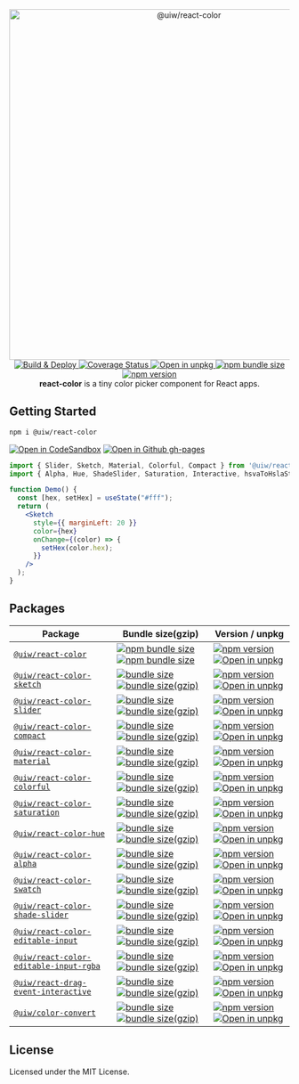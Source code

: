 <div align="center">
  <a title="React Color" href="https://uiwjs.github.io/react-color/">
    <img src="https://user-images.githubusercontent.com/1680273/125317637-bd305800-e36b-11eb-945c-9d39f52b0b20.png" width="630" alt="@uiw/react-color" />
  </a>
</div>

<!--dividing-->

<div align="center">
  <a href="https://github.com/uiwjs/react-color/actions/workflows/ci.yml">
    <img alt="Build & Deploy" src="https://github.com/uiwjs/react-color/actions/workflows/ci.yml/badge.svg" />
  </a>
  <a href="https://coveralls.io/github/uiwjs/react-color?branch=main">
    <img alt="Coverage Status" src="https://coveralls.io/repos/github/uiwjs/react-color/badge.svg?branch=main" />
  </a>
  <a href="https://uiwjs.github.io/npm-unpkg/#/pkg/@uiw/react-color/file/README.md">
    <img alt="Open in unpkg" src="https://img.shields.io/badge/Open%20in-unpkg-blue" />
  </a>
  <a href="https://bundlephobia.com/package/@uiw/react-color">
    <img alt="npm bundle size" src="https://img.shields.io/bundlephobia/minzip/@uiw/react-color" />
  </a>
  <a href="https://www.npmjs.com/package/@uiw/react-color">
    <img alt="npm version" src="https://img.shields.io/npm/v/@uiw/react-color.svg" />
  </a>
</div>

<div align="center">
  <strong>react-color</strong> is a tiny color picker component for React apps.
</div>

## Getting Started

```bash
npm i @uiw/react-color
```

[![Open in CodeSandbox](https://img.shields.io/badge/Open%20in-CodeSandbox-blue?logo=codesandbox)](https://codesandbox.io/embed/react-color-example-rev1n?fontsize=14&hidenavigation=1&theme=dark) [![Open in Github gh-pages](https://img.shields.io/badge/Open%20In-Github%20gh--pages-blue?logo=github)](https://uiwjs.github.io/react-color/)

```jsx
import { Slider, Sketch, Material, Colorful, Compact } from '@uiw/react-color';
import { Alpha, Hue, ShadeSlider, Saturation, Interactive, hsvaToHslaString } from '@uiw/react-color';

function Demo() {
  const [hex, setHex] = useState("#fff");
  return (
    <Sketch
      style={{ marginLeft: 20 }}
      color={hex}
      onChange={(color) => {
        setHex(color.hex);
      }}
    />
  );
}
```

## Packages

Package | Bundle size(gzip) | Version / unpkg
----- | ----- | ----
[`@uiw/react-color`](https://uiwjs.github.io/react-color/#getting-started) | [![npm bundle size](https://img.shields.io/bundlephobia/min/@uiw/react-color?color=3789D6&label=)](https://bundlephobia.com/package/@uiw/react-color) [![npm bundle size](https://img.shields.io/bundlephobia/minzip/@uiw/react-color?color=6ead0a&label=)](https://bundlephobia.com/package/@uiw/react-color) |  [![npm version](https://img.shields.io/npm/v/@uiw/react-color.svg)](https://www.npmjs.com/package/@uiw/react-color) [![Open in unpkg](https://img.shields.io/badge/Open%20in-unpkg-blue)](https://uiwjs.github.io/npm-unpkg/#/pkg/@uiw/react-color/file/README.md)
[`@uiw/react-color-sketch`](https://uiwjs.github.io/react-color/#react-color-sketch) | [![bundle size](https://badgen.net/bundlephobia/min/@uiw/react-color-sketch?color=3789D6&label=)](https://bundlephobia.com/package/@uiw/react-color-sketch) [![bundle size(gzip)](https://badgen.net/bundlephobia/minzip/@uiw/react-color-sketch?color=6ead0a&label=)](https://bundlephobia.com/package/@uiw/react-color-sketch) | [![npm version](https://img.shields.io/npm/v/@uiw/react-color-sketch.svg)](https://www.npmjs.com/package/@uiw/react-color-sketch) [![Open in unpkg](https://img.shields.io/badge/Open%20in-unpkg-blue)](https://uiwjs.github.io/npm-unpkg/#/pkg/@uiw/react-color-sketch/file/README.md)
[`@uiw/react-color-slider`](https://uiwjs.github.io/react-color/#react-color-slider) | [![bundle size](https://badgen.net/bundlephobia/min/@uiw/react-color-slider?color=3789D6&label=)](https://bundlephobia.com/package/@uiw/react-color-slider) [![bundle size(gzip)](https://badgen.net/bundlephobia/minzip/@uiw/react-color-slider?color=6ead0a&label=)](https://bundlephobia.com/package/@uiw/react-color-slider) | [![npm version](https://img.shields.io/npm/v/@uiw/react-color-slider.svg)](https://www.npmjs.com/package/@uiw/react-color-slider) [![Open in unpkg](https://img.shields.io/badge/Open%20in-unpkg-blue)](https://uiwjs.github.io/npm-unpkg/#/pkg/@uiw/react-color-slider/file/README.md)
[`@uiw/react-color-compact`](https://uiwjs.github.io/react-color/#react-color-compact) | [![bundle size](https://badgen.net/bundlephobia/min/@uiw/react-color-compact?color=3789D6&label=)](https://bundlephobia.com/package/@uiw/react-color-compact) [![bundle size(gzip)](https://badgen.net/bundlephobia/minzip/@uiw/react-color-compact?color=6ead0a&label=)](https://bundlephobia.com/package/@uiw/react-color-compact) | [![npm version](https://img.shields.io/npm/v/@uiw/react-color-compact.svg)](https://www.npmjs.com/package/@uiw/react-color-compact) [![Open in unpkg](https://img.shields.io/badge/Open%20in-unpkg-blue)](https://uiwjs.github.io/npm-unpkg/#/pkg/@uiw/react-color-compact/file/README.md)
[`@uiw/react-color-material`](https://uiwjs.github.io/react-color/#react-color-material) | [![bundle size](https://badgen.net/bundlephobia/min/@uiw/react-color-material?color=3789D6&label=)](https://bundlephobia.com/package/@uiw/react-color-material) [![bundle size(gzip)](https://badgen.net/bundlephobia/minzip/@uiw/react-color-material?color=6ead0a&label=)](https://bundlephobia.com/package/@uiw/react-color-material) | [![npm version](https://img.shields.io/npm/v/@uiw/react-color-material.svg)](https://www.npmjs.com/package/@uiw/react-color-material) [![Open in unpkg](https://img.shields.io/badge/Open%20in-unpkg-blue)](https://uiwjs.github.io/npm-unpkg/#/pkg/@uiw/react-color-material/file/README.md)
[`@uiw/react-color-colorful`](https://uiwjs.github.io/react-color/#react-color-colorful) | [![bundle size](https://badgen.net/bundlephobia/min/@uiw/react-color-colorful?color=3789D6&label=)](https://bundlephobia.com/package/@uiw/react-color-colorful) [![bundle size(gzip)](https://badgen.net/bundlephobia/minzip/@uiw/react-color-colorful?color=6ead0a&label=)](https://bundlephobia.com/package/@uiw/react-color-colorful) | [![npm version](https://img.shields.io/npm/v/@uiw/react-color-colorful.svg)](https://www.npmjs.com/package/@uiw/react-color-colorful) [![Open in unpkg](https://img.shields.io/badge/Open%20in-unpkg-blue)](https://uiwjs.github.io/npm-unpkg/#/pkg/@uiw/react-color-colorful/file/README.md)
[`@uiw/react-color-saturation`](https://uiwjs.github.io/react-color/#react-color-saturation) | [![bundle size](https://badgen.net/bundlephobia/min/@uiw/react-color-saturation?color=3789D6&label=)](https://bundlephobia.com/package/@uiw/react-color-saturation) [![bundle size(gzip)](https://badgen.net/bundlephobia/minzip/@uiw/react-color-saturation?color=6ead0a&label=)](https://bundlephobia.com/package/@uiw/react-color-saturation) | [![npm version](https://img.shields.io/npm/v/@uiw/react-color-saturation.svg)](https://www.npmjs.com/package/@uiw/react-color-saturation) [![Open in unpkg](https://img.shields.io/badge/Open%20in-unpkg-blue)](https://uiwjs.github.io/npm-unpkg/#/pkg/@uiw/react-color-saturation/file/README.md)
[`@uiw/react-color-hue`](https://uiwjs.github.io/react-color/#react-color-hue) | [![bundle size](https://badgen.net/bundlephobia/min/@uiw/react-color-hue?color=3789D6&label=)](https://bundlephobia.com/package/@uiw/react-color-hue) [![bundle size(gzip)](https://badgen.net/bundlephobia/minzip/@uiw/react-color-hue?color=6ead0a&label=)](https://bundlephobia.com/package/@uiw/react-color-hue) | [![npm version](https://img.shields.io/npm/v/@uiw/react-color-hue.svg)](https://www.npmjs.com/package/@uiw/react-color-hue) [![Open in unpkg](https://img.shields.io/badge/Open%20in-unpkg-blue)](https://uiwjs.github.io/npm-unpkg/#/pkg/@uiw/react-color-hue/file/README.md)
[`@uiw/react-color-alpha`](https://uiwjs.github.io/react-color/#react-color-alpha) | [![bundle size](https://badgen.net/bundlephobia/min/@uiw/react-color-alpha?color=3789D6&label=)](https://bundlephobia.com/package/@uiw/react-color-alpha) [![bundle size(gzip)](https://badgen.net/bundlephobia/minzip/@uiw/react-color-alpha?color=6ead0a&label=)](https://bundlephobia.com/package/@uiw/react-color-alpha) | [![npm version](https://img.shields.io/npm/v/@uiw/react-color-alpha.svg)](https://www.npmjs.com/package/@uiw/react-color-alpha) [![Open in unpkg](https://img.shields.io/badge/Open%20in-unpkg-blue)](https://uiwjs.github.io/npm-unpkg/#/pkg/@uiw/react-color-alpha/file/README.md)
[`@uiw/react-color-swatch`](https://uiwjs.github.io/react-color/#@uiw/react-color-swatch) | [![bundle size](https://badgen.net/bundlephobia/min/@uiw/react-color-swatch?color=3789D6&label=)](https://bundlephobia.com/package/@uiw/react-color-swatch) [![bundle size(gzip)](https://badgen.net/bundlephobia/minzip/@uiw/react-color-swatch?color=6ead0a&label=)](https://bundlephobia.com/package/@uiw/react-color-swatch) | [![npm version](https://img.shields.io/npm/v/@uiw/react-color-swatch.svg)](https://www.npmjs.com/package/@uiw/react-color-swatch) [![Open in unpkg](https://img.shields.io/badge/Open%20in-unpkg-blue)](https://uiwjs.github.io/npm-unpkg/#/pkg/@uiw/react-color-swatch/file/README.md)
[`@uiw/react-color-shade-slider`](https://uiwjs.github.io/react-color/#react-color-shade-slider) | [![bundle size](https://badgen.net/bundlephobia/min/@uiw/react-color-shade-slider?color=3789D6&label=)](https://bundlephobia.com/package/@uiw/react-color-shade-slider) [![bundle size(gzip)](https://badgen.net/bundlephobia/minzip/@uiw/react-color-shade-slider?color=6ead0a&label=)](https://bundlephobia.com/package/@uiw/react-color-shade-slider) | [![npm version](https://img.shields.io/npm/v/@uiw/react-color-shade-slider.svg)](https://www.npmjs.com/package/@uiw/react-color-shade-slider) [![Open in unpkg](https://img.shields.io/badge/Open%20in-unpkg-blue)](https://uiwjs.github.io/npm-unpkg/#/pkg/@uiw/react-color-shade-slider/file/README.md)
[`@uiw/react-color-editable-input`](https://uiwjs.github.io/react-color/#react-color-editable-input) | [![bundle size](https://badgen.net/bundlephobia/min/@uiw/react-color-editable-input?color=3789D6&label=)](https://bundlephobia.com/package/@uiw/react-color-editable-input) [![bundle size(gzip)](https://badgen.net/bundlephobia/minzip/@uiw/react-color-editable-input?color=6ead0a&label=)](https://bundlephobia.com/package/@uiw/react-color-editable-input) | [![npm version](https://img.shields.io/npm/v/@uiw/react-color-editable-input.svg)](https://www.npmjs.com/package/@uiw/react-color-editable-input) [![Open in unpkg](https://img.shields.io/badge/Open%20in-unpkg-blue)](https://uiwjs.github.io/npm-unpkg/#/pkg/@uiw/react-color-editable-input/file/README.md)
[`@uiw/react-color-editable-input-rgba`](https://uiwjs.github.io/react-color/#react-color-editable-input-rgba) | [![bundle size](https://badgen.net/bundlephobia/min/@uiw/react-color-editable-input-rgba?color=3789D6&label=)](https://bundlephobia.com/package/@uiw/react-color-editable-input-rgba) [![bundle size(gzip)](https://badgen.net/bundlephobia/minzip/@uiw/react-color-editable-input-rgba?color=6ead0a&label=)](https://bundlephobia.com/package/@uiw/react-color-editable-input-rgba) | [![npm version](https://img.shields.io/npm/v/@uiw/react-color-editable-input-rgba.svg)](https://www.npmjs.com/package/@uiw/react-color-editable-input-rgba) [![Open in unpkg](https://img.shields.io/badge/Open%20in-unpkg-blue)](https://uiwjs.github.io/npm-unpkg/#/pkg/@uiw/react-color-editable-input-rgba/file/README.md)
[`@uiw/react-drag-event-interactive`](https://uiwjs.github.io/react-color/#react-drag-event-interactive) | [![bundle size](https://badgen.net/bundlephobia/min/@uiw/react-drag-event-interactive?color=3789D6&label=)](https://bundlephobia.com/package/@uiw/react-drag-event-interactive) [![bundle size(gzip)](https://badgen.net/bundlephobia/minzip/@uiw/react-drag-event-interactive?color=6ead0a&label=)](https://bundlephobia.com/package/@uiw/react-drag-event-interactive) | [![npm version](https://img.shields.io/npm/v/@uiw/react-drag-event-interactive.svg)](https://www.npmjs.com/package/@uiw/react-drag-event-interactive) [![Open in unpkg](https://img.shields.io/badge/Open%20in-unpkg-blue)](https://uiwjs.github.io/npm-unpkg/#/pkg/@uiw/react-drag-event-interactive/file/README.md)
[`@uiw/color-convert`](https://uiwjs.github.io/react-color/#color-convert) | [![bundle size](https://badgen.net/bundlephobia/min/@uiw/color-convert?color=3789D6&label=)](https://bundlephobia.com/package/@uiw/color-convert) [![bundle size(gzip)](https://badgen.net/bundlephobia/minzip/@uiw/color-convert?color=6ead0a&label=)](https://bundlephobia.com/package/@uiw/color-convert) | [![npm version](https://img.shields.io/npm/v/@uiw/color-convert.svg)](https://www.npmjs.com/package/@uiw/color-convert) [![Open in unpkg](https://img.shields.io/badge/Open%20in-unpkg-blue)](https://uiwjs.github.io/npm-unpkg/#/pkg/@uiw/color-convert/file/README.md)

<!--react-color-sketch-->
<!--react-color-slider-->
<!--react-color-compact-->
<!--react-color-material-->
<!--react-color-colorful-->
<!--react-color-swatch-->
<!--react-color-alpha-->
<!--react-color-hue-->
<!--react-color-saturation-->
<!--react-color-shade-slider-->
<!--react-color-editable-input-->
<!--react-color-editable-input-rgba-->
<!--react-drag-event-interactive-->
<!--color-convert-->

## License

Licensed under the MIT License.
